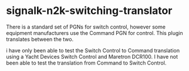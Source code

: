 # signalk-n2k-switching-translator
There is a standard set of PGNs for switch control, however some equipment manufacturers use the Command PGN for control. This plugin translates between the two.

i have only been able to test the Switch Control to Command translation using a Yacht Devices Switch Control and Maretron DCR100. I have not been able to test the translation from Command to Switch Control.
